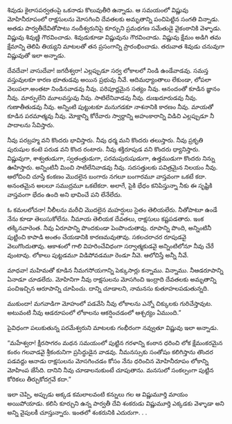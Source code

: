 ﻿శివుడు కైలాసపర్వతంపై ఒకనాడు కొలువుతీరి ఉన్నాడు. ఆ సమయంలో విష్ణువు మోహినీరూపంలో రాక్షసులను మోసగించి దేవతలకు అమృతాన్ని పంచిపెట్టిన సంగతి విన్నాడు. అతడు పార్వతీదేవితోపాటు నందీశ్వరునిపై కూర్చుని ప్రమథగణ సమేతుడై వైకంఠానికి వెళ్ళాడు. విష్ణువు శివుణ్ణి గౌరవించాడు. శివుడుకూడా విష్ణువును గౌరవించాడు. విష్ణువు క్షేమం అడిగి తమ క్షేమాన్ని తెలిపి తియ్యని మాటలతో తన ప్రసంగాన్ని ప్రారంభించాడు. తరువాత శివుడు చనువుగా విష్ణువుతో ఇలా అన్నాడు. 

దేవదేవా! వాసుదేవా! జగదీశ్వరా! ఎల్లప్పుడూ సర్వ లోకాలలో నిండి ఉండేవాడవు. సమస్త వస్తువులకూ కారణ భూతుడవు అయిన ప్రభువు నీవే. ఆదిమధ్యాంతాలు లేకుండా, లోపలా వెలుపలా.అంతటా నిండినవాడవు నీవు. పరిపూర్ణమైన సత్యం నీవు. ఆనందంతో కూడిన జ్ఞానం నీవు. మార్పులేని మూలవస్తువు నీవు. సాటిలేనివాడవు నీవు. దుఃఖదూరుడవు నీవు. గుణాతీతుడవు నీవు. అన్నింటి పుట్టుటకూ మనుగడకూ నాశనానికి కారణం నీవు. మాయతో కూడిన పరమాత్మవు నీవు. మోక్షాన్ని కోరేవారు స్వార్దాన్ని అహంకారాన్ని విడిచి ఎల్లప్పుడూ నీ పాదాలను సేవిస్తారు. 

నీవు పరబ్రహ్మ వని కొందరు భావిస్తారు. నీవు ధర్మ మని కొందరు తలుస్తారు. నీవు ప్రకృతి పురుషుల కంటె పరుడ వని కొంద రంటారు. నీవు శక్తిరూపుడ వని కొందరు ధ్యానిస్తారు. విష్ణువుగా, శాశ్వతుడుగా, స్వతంత్రుడుగా, పరమపురుషుడుగా, ఉత్తముడుగా కొందరు నిన్ను ఊహిస్తారు. అన్నింటినీ మించి సాటిలేనివాడవు నీవు. సదసత్తులకు పవిత్రమైన నిలయం నీవు. ఆలోచించి చూస్తే కంకణం మొదలైన బంగారు నగలూ బంగారమూ వాస్తవంగా ఒకటే కదా. అనంతమైన అలలూ సముద్రమూ ఒకటేకదా. అలాగే, పైకి భేధం కనిపిస్తున్నా నీకు ఈ సృష్టికి వాస్తవంగా భేదం ఉంది అని భావించే పని లేనేలేదు. 

ఓ కమలలోచనా! నీలీలను మరీచి మొదలైన మహర్షులు సైతం తెలియలేరు. నీతోపాటూ ఉండే నేను కూడా తెలుసుకోలేను. నీమాయ తెలియక దేవతలు, రాక్షసులు కష్టపడతారు. ఇంక తక్కినవారెంత. నీవు ఏరూపాన్ని పొందకుండా పెంపొందుతావు. రూపాన్ని పొంది, అన్నింటినీ పుట్టించి కాపాడి అంతం చేయడానికి కారణమవుతావు. సకలచరాచర రూపుడవై వెలుగొందుతావు. ఆకాశంలో గాలి విహరించేవిధంగా సర్వాత్మకుడవై అన్నింటిలోనూ నీవు చేరే వుంటావు. లోకాలు పుట్టడమూ విడిపోవడమూ రెండూ నీవె. ఆలోచిస్తే అన్నీ నీవే. 

మాధవా! మహిమతో కూడిన నీమగసోయగాన్ని పెక్కుసార్లు కన్నాము. విన్నాము. నీఆడరూపాన్ని ఏనాడూ చూడలేదు. మోహినిగా నీవు రాక్షసులను మోసగించి ఇంద్రాది దేవతలకు అమృతాన్ని పంచిఇచ్చిన ఆరూపాన్ని చూపించు. దాన్ని చూడాలని, నామనసు కుతూహలపడుతున్నది. 

ముకుందా! మగవాడిగా మోహంలో పడవేసి నీవు లోకాలను ఎన్నో చిక్కులకు గురిచేస్తావుట. అటువంటి నీవు ఆడరూపంలో లోకాలను ఆకర్షించడంలో ఆశ్చర్యం ఏముంది.” 

పైవిధంగా పలుకుతున్న పరమేశ్వరుని మాటలకు గంభీరంగా నవ్వుతూ విష్ణువు ఇలా అన్నాడు. 

“మహేశ్వరా! క్షీరసాగరం మథన సమయంలో పుట్టిన గరళాన్ని కంఠాన ధరించి లోక క్షేమంకరమైన కంఠం గలవాడవై శ్రీకంఠునిగా ప్రసిద్ధుడైన వాడవు. నీమనస్సుకు సంతోషం కలిగిస్తాను తొందర పడవద్దు ఆనాడు రాక్షసులను మోసగించడం కోసం నేను ధరించిన మోహినీరూపం లోకాన్ని మోహింప జేసేది. దానిని నీవు చూడాలనుకుంటే చూపుతాను. మనసులో సంకల్పంగా పుట్టిన కోరికలు తీర్చుకోదగ్గవే కదా.” 

ఇలా చెప్పి, అప్పుడు అక్కడ కమలాలవంటి కన్నులు గల ఆ విష్ణుమూర్తి మాయం అయిపోయాడు. కలిసి కూర్చుని ఉన్న పార్వతీ దేవి శంకరుడు విష్ణుమూర్తి ఎక్కడకు వెళ్ళాడా అని అన్ని వైపులకీ చూస్తున్నారు. ఇంతలో శంకరునికి ఎదురుగా. . . 

